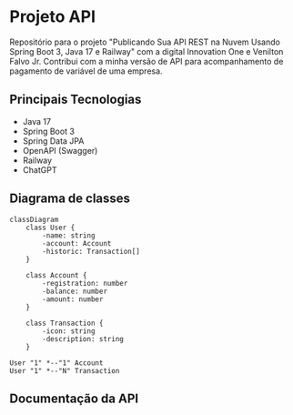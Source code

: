 # Projeto API

Repositório para o projeto "Publicando Sua API REST na Nuvem Usando Spring Boot 3, Java 17 e Railway" com a digital Innovation One e Venilton Falvo Jr. Contribui com a minha versão de API para acompanhamento de pagamento de variável de uma empresa.


## Principais Tecnologias
- Java 17
- Spring Boot 3
- Spring Data JPA
- OpenAPI (Swagger)
- Railway
- ChatGPT

## Diagrama de classes

```mermaid
classDiagram
    class User {
        -name: string
        -account: Account
        -historic: Transaction[]
    }

    class Account {
        -registration: number
        -balance: number
        -amount: number
    }

    class Transaction {
        -icon: string
        -description: string
    }

User "1" *--"1" Account
User "1" *--"N" Transaction
```

## Documentação da API


